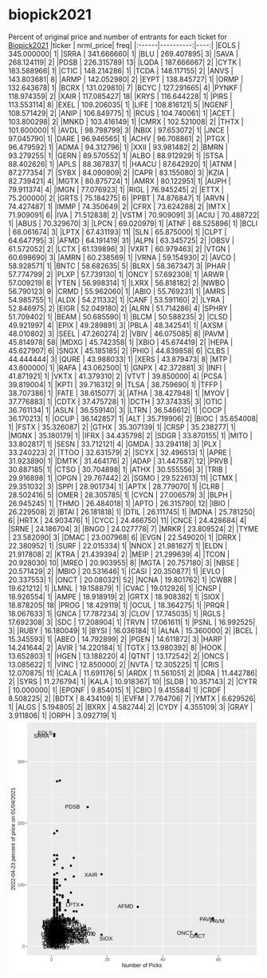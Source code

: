 # biopick2021
Percent of original price and number of entrants for each ticket for [Biopick2021](https://twitter.com/hashtag/Biopick2021)
|ticker | nrml_price| freq|
|:------|----------:|----:|
|EOLS   | 345.000000|    1|
|SRRA   | 341.666660|    1|
|BLU    | 269.407895|    3|
|SAVA   | 268.124119|    2|
|PDSB   | 226.315789|   13|
|LQDA   | 187.666667|    2|
|CYTK   | 183.588966|    1|
|CTIC   | 148.214286|    1|
|TCDA   | 148.117155|    2|
|ANVS   | 143.803681|    8|
|ARMP   | 142.052980|    2|
|EYPT   | 138.845727|    1|
|ORMP   | 132.643678|    1|
|BCRX   | 131.029810|    7|
|BCYC   | 127.291665|    4|
|PYNKF  | 118.974359|    2|
|XAIR   | 117.085427|   18|
|KRYS   | 116.644228|    1|
|PIRS   | 113.553114|    8|
|EXEL   | 109.206035|    1|
|LIFE   | 108.816121|    5|
|NGENF  | 108.571429|    2|
|ANIP   | 106.849775|    1|
|RCUS   | 104.740061|    1|
|ACET   | 103.800298|    2|
|MNKD   | 103.416149|    1|
|CMRX   | 102.521008|    2|
|THTX   | 101.600000|    1|
|AVDL   |  98.798799|    3|
|NBIX   |  97.653072|    1|
|JNCE   |  97.045790|    1|
|DARE   |  96.946565|    1|
|ACHV   |  96.708861|    2|
|PTGX   |  96.479592|    1|
|ADMA   |  94.312796|    1|
|XXII   |  93.981482|    2|
|BMRN   |  93.279255|    1|
|GERN   |  89.570552|    1|
|ALBO   |  88.912929|    1|
|STSA   |  88.402626|    1|
|APLS   |  88.367837|    1|
|HAACU  |  87.642920|    1|
|ATNM   |  87.277354|    7|
|SYBX   |  84.090909|    2|
|CAPR   |  83.155080|    3|
|KZIA   |  82.739421|    4|
|MGTX   |  80.875724|    1|
|AMRX   |  80.122951|    1|
|AUPH   |  79.911374|    4|
|IMGN   |  77.076923|    1|
|RIGL   |  76.945245|    2|
|ETTX   |  75.200000|    2|
|GRTS   |  75.184275|    6|
|PPBT   |  74.876847|    1|
|ARVN   |  74.427487|    1|
|IMMP   |  74.350649|    2|
|CFRX   |  73.624288|    2|
|IMTX   |  71.909091|    6|
|IVA    |  71.512838|    2|
|VSTM   |  70.909091|    3|
|ACIU   |  70.488722|    1|
|ABUS   |  70.329670|    3|
|LPCN   |  69.020979|    1|
|ATNF   |  68.525896|    1|
|BCLI   |  68.061674|    3|
|LPTX   |  67.431193|   11|
|SLN    |  65.875000|    1|
|CLPT   |  64.647795|    3|
|AFMD   |  64.191419|   31|
|ALPN   |  63.345725|    2|
|OBSV   |  61.572052|    2|
|LCTX   |  61.139896|    3|
|VXRT   |  60.979463|    2|
|VTGN   |  60.698690|    3|
|AMRN   |  60.238569|    1|
|VRNA   |  59.154930|    2|
|AVCO   |  58.928571|    1|
|BNTC   |  58.682635|    5|
|BLRX   |  58.367347|    3|
|PHAR   |  57.774799|    2|
|PLXP   |  57.739130|    1|
|ONCY   |  57.692308|    1|
|ARWR   |  57.009219|    8|
|YTEN   |  56.998314|    1|
|LXRX   |  56.818182|    2|
|NWBO   |  56.790123|    9|
|CRMD   |  55.962060|    1|
|ABIO   |  55.769231|    1|
|AMRS   |  54.985755|    1|
|ALDX   |  54.211332|    1|
|CANF   |  53.591160|    2|
|LYRA   |  52.846975|    2|
|EIGR   |  52.049180|    2|
|ALRN   |  51.714286|    4|
|SPHRY  |  51.709402|    1|
|BEAM   |  50.685590|    1|
|BLCM   |  50.588235|    2|
|CLSD   |  49.921997|    4|
|EPIX   |  49.289891|    3|
|PBLA   |  48.342541|    1|
|AXSM   |  48.010802|    3|
|SEEL   |  47.260274|    2|
|VBIV   |  46.075085|    8|
|PAVM   |  45.814978|   58|
|MDXG   |  45.742358|    1|
|XBIO   |  45.674419|    2|
|HEPA   |  45.627907|    6|
|SNGX   |  45.185185|    2|
|PHIO   |  44.839858|    6|
|CLBS   |  44.444444|    3|
|QURE   |  43.988033|    1|
|XERS   |  43.879473|    8|
|MTP    |  43.800000|    1|
|RAFA   |  43.062500|    1|
|GNPX   |  42.372881|    3|
|INFI   |  41.871921|    1|
|VKTX   |  41.379310|    2|
|VTVT   |  39.850000|    4|
|PCSA   |  39.819004|    1|
|KPTI   |  39.716312|    9|
|TLSA   |  38.759690|    1|
|TFFP   |  38.707386|    1|
|FATE   |  38.615077|    3|
|ATHA   |  38.427948|    1|
|MYOV   |  37.776883|    1|
|CDTX   |  37.475728|    1|
|DCTH   |  37.374335|    3|
|OTIC   |  36.761134|    1|
|ASLN   |  36.559140|    3|
|LTRN   |  36.546612|    1|
|COCP   |  36.170213|    1|
|OCUP   |  36.142857|    1|
|ALT    |  35.719906|    2|
|BIOC   |  35.654008|    1|
|FSTX   |  35.326087|    2|
|GTHX   |  35.307139|    1|
|CRSP   |  35.238277|    1|
|MGNX   |  35.180179|    1|
|IFRX   |  34.435798|    2|
|SDGR   |  33.870155|    1|
|MITO   |  33.802817|    1|
|SESN   |  33.712121|    4|
|GMDA   |  33.294118|    3|
|PLX    |  33.240223|    2|
|TTOO   |  32.631579|    2|
|SCYX   |  32.496513|    1|
|APRE   |  31.923890|    1|
|DMTK   |  31.464176|    2|
|ADAP   |  31.447587|   12|
|PRVB   |  30.887185|    1|
|CTSO   |  30.704898|    1|
|ATHX   |  30.555556|    3|
|TRIB   |  29.916898|    1|
|OPGN   |  29.767442|    2|
|SGMO   |  29.522613|   11|
|CTMX   |  29.351032|    3|
|SPPI   |  28.901734|    1|
|APTX   |  28.779070|    1|
|CLRB   |  28.502416|    5|
|OMER   |  28.305785|    1|
|CYCN   |  27.006579|    3|
|BLPH   |  26.945245|    1|
|THMO   |  26.484018|    1|
|APTO   |  26.315790|   12|
|IBIO   |  26.229508|    2|
|BTAI   |  26.181818|    1|
|DTIL   |  26.111745|    1|
|MDNA   |  25.781250|    6|
|HRTX   |  24.903476|    1|
|CYCC   |  24.466750|   11|
|CNCE   |  24.428684|    4|
|SRNE   |  24.186704|    3|
|BNGO   |  24.027778|    7|
|MRKR   |  23.809524|    2|
|TYME   |  23.582090|    3|
|DMAC   |  23.007968|    6|
|EVGN   |  22.549020|    1|
|DRRX   |  22.380952|    1|
|SURF   |  22.015334|    1|
|NNOX   |  21.981627|    1|
|ELDN   |  21.917808|    2|
|KTRA   |  21.439394|    2|
|MEIP   |  21.299639|    4|
|TCON   |  20.928030|   10|
|MREO   |  20.903955|    8|
|MGTA   |  20.757180|    3|
|NBSE   |  20.571429|    2|
|MBIO   |  20.531646|    1|
|CASI   |  20.350877|    1|
|EVLO   |  20.337553|    1|
|ONCT   |  20.080321|   52|
|NCNA   |  19.801762|    1|
|CWBR   |  19.621212|    1|
|LMNL   |  19.158879|    1|
|CVAC   |  19.012926|    1|
|CNSP   |  18.926554|    1|
|AMPE   |  18.918919|    2|
|GRTX   |  18.908382|    1|
|SIOX   |  18.878205|   18|
|PROG   |  18.429119|    1|
|OCUL   |  18.364275|    1|
|PRQR   |  18.067633|    1|
|GNCA   |  17.787234|    3|
|CLOV   |  17.745035|    1|
|RGLS   |  17.692308|    3|
|SDC    |  17.208904|    1|
|TRVN   |  17.061611|    1|
|PSNL   |  16.992525|    3|
|RUBY   |  16.180049|    1|
|BYSI   |  16.036184|    1|
|ALNA   |  15.360000|    2|
|BCEL   |  15.345593|    1|
|ABEO   |  14.792899|    2|
|PGEN   |  14.611872|    3|
|HARP   |  14.241644|    2|
|AVIR   |  14.220184|    1|
|TGTX   |  13.980392|    8|
|HOOK   |  13.652803|    1|
|HGEN   |  13.188220|    4|
|QTNT   |  13.172542|    2|
|ONCS   |  13.085622|    1|
|VINC   |  12.850000|    2|
|NVTA   |  12.305225|    1|
|CRIS   |  12.070875|   11|
|CALA   |  11.691176|    5|
|ARDX   |  11.561051|    2|
|IDRA   |  11.442786|    2|
|SYRS   |  11.276794|    1|
|KALA   |  10.918367|   10|
|SLDB   |  10.357143|    2|
|CYTR   |  10.000000|    1|
|EPGNF  |   9.854015|    1|
|CBIO   |   9.415584|    1|
|CRDF   |   8.508225|    2|
|BDTX   |   8.434109|    1|
|EVFM   |   7.764706|    7|
|YMTX   |   6.629526|    1|
|ALGS   |   5.194805|    2|
|BXRX   |   4.582744|    2|
|CYDY   |   4.355109|    3|
|GRAY   |   3.911806|    1|
|ORPH   |   3.092719|    1|
![retvspicks](biopicks.png?raw=true)
